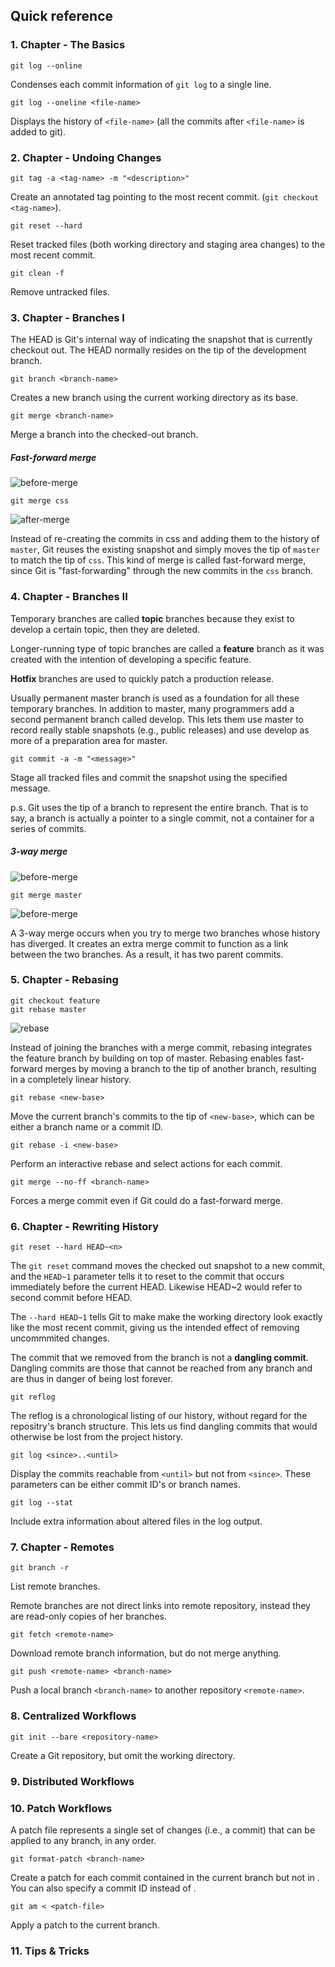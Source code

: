 ## Quick reference


### 1. Chapter - The Basics

```
git log --online
```

Condenses each commit information of `git log` to a single line.

```
git log --oneline <file-name>
```

Displays the history of `<file-name>` (all the commits after `<file-name>` is added to git).

### 2. Chapter - Undoing Changes

```
git tag -a <tag-name> -m "<description>"
```

Create an annotated tag pointing to the most recent commit. (`git checkout <tag-name>`).

```
git reset --hard
```

Reset tracked files (both working directory and staging area changes) to the most recent commit.

```
git clean -f
```

Remove untracked files.

### 3. Chapter - Branches I

The HEAD is Git's internal way of indicating the snapshot that is currently checkout out. The HEAD normally resides on 
the tip of the development branch.

```
git branch <branch-name>
```

Creates a new branch using the current working directory as its base.

```
git merge <branch-name>
```

Merge a branch into the checked-out branch.

##### Fast-forward merge

![before-merge](images/branches-i-before-merge.png)

```
git merge css
```

![after-merge](images/branches-i-after-merge.png)

Instead of re-creating the commits in css and adding them to the history of `master`, Git reuses the existing snapshot 
and simply moves the tip of `master` to match the tip of `css`. This kind of merge is called fast-forward merge, since 
Git is "fast-forwarding" through the new commits in the `css` branch.

### 4. Chapter - Branches II

Temporary branches are called **topic** branches because they exist to develop a certain topic, then they are deleted.

Longer-running type of topic branches are called a **feature** branch as it was created with the intention of 
developing a specific feature.

**Hotfix** branches are used to quickly patch a production release.

Usually permanent master branch is used as a foundation for all these temporary branches. In addition to master, many 
programmers add a second permanent branch called develop. This lets them use master to record really stable snapshots 
(e.g., public releases) and use develop as more of a preparation area for master.

```
git commit -a -m "<message>"
```

Stage all tracked files and commit the snapshot using the specified message.

p.s. Git uses the tip of a branch to represent the entire branch. That is to say, a branch is actually a pointer to a 
single commit, not a container for a series of commits.

##### 3-way merge

![before-merge](images/branches-ii-before-merge.png)

```
git merge master
```

![before-merge](images/branches-ii-after-merge.png)

A 3-way merge occurs when you try to merge two branches whose history has diverged. It creates an extra merge commit 
to function as a link between the two branches. As a result, it has two parent commits.

### 5. Chapter - Rebasing

```
git checkout feature
git rebase master
```

![rebase](images/rebasing-feature-master.png)

Instead of joining the branches with a merge commit, rebasing integrates the feature branch by building on top of 
master. Rebasing enables fast-forward merges by moving a branch to the tip of another branch, resulting in a completely 
linear history.

```
git rebase <new-base>
```

Move the current branch's commits to the tip of `<new-base>`, which can be either a branch name or a commit ID.

```
git rebase -i <new-base>
```

Perform an interactive rebase and select actions for each commit.

```
git merge --no-ff <branch-name>
```

Forces a merge commit even if Git could do a fast-forward merge.

### 6. Chapter - Rewriting History

```
git reset --hard HEAD~<n>
```

The `git reset` command moves the checked out snapshot to a new commit, and the `HEAD~1` parameter tells it to reset to 
the commit that occurs immediately before the current HEAD. Likewise HEAD~2 would refer to second commit before HEAD.

The `--hard HEAD~1` tells Git to make make the working directory look exactly like the most recent commit, giving us 
the intended effect of removing uncommmited changes.

The commit that we removed from the branch is not a **dangling commit**. Dangling commits are those that cannot be 
reached from any branch and are thus in danger of being lost forever.

```
git reflog
```

The reflog is a chronological listing of our history, without regard for the repositry's branch structure. This lets us 
find dangling commits that would otherwise be lost from the project history.

```
git log <since>..<until>
```

Display the commits reachable from `<until>` but not from `<since>`. These parameters can be either commit ID's or 
branch names.

```
git log --stat
```

Include extra information about altered files in the log output.

### 7. Chapter - Remotes

```
git branch -r
```

List remote branches.

Remote branches are not direct links into remote repository, instead they are read-only copies of her branches.

```
git fetch <remote-name>
```

Download remote branch information, but do not merge anything.

```
git push <remote-name> <branch-name>
```

Push a local branch `<branch-name>` to another repository `<remote-name>`.

### 8. Centralized Workflows

```
git init --bare <repository-name>
```

Create a Git repository, but omit the working directory.

### 9. Distributed Workflows

### 10. Patch Workflows

A patch file represents a single set of changes (i.e., a commit) that can be applied to any branch, in any order.

```
git format-patch <branch-name>
```

Create a patch for each commit contained in the current branch but not in <branch-name>. You can also specify a commit 
ID instead of <branch-name>.

```
git am < <patch-file>
```

Apply a patch to the current branch.

### 11. Tips & Tricks
